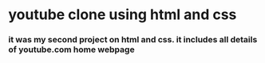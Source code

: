 # youtube clone using html and css
### it was my second project on html and css. it includes all details of youtube.com home webpage
